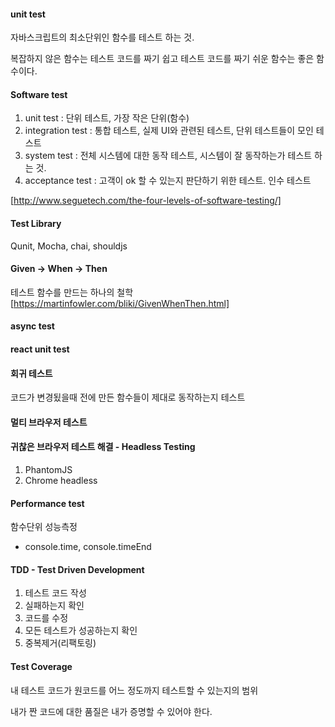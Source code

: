 #### unit test
자바스크립트의 최소단위인 함수를 테스트 하는 것.

복잡하지 않은 함수는 테스트 코드를 짜기 쉽고 테스트 코드를 짜기 쉬운 함수는 좋은 함수이다.

#### Software test
1. unit test : 단위 테스트, 가장 작은 단위(함수)
2. integration test : 통합 테스트, 실제 UI와 관련된 테스트, 단위 테스트들이 모인 테스트
3. system test : 전체 시스템에 대한 동작 테스트, 시스템이 잘 동작하는가 테스트 하는 것.
4. acceptance test : 고객이 ok 할 수 있는지 판단하기 위한 테스트. 인수 테스트

[http://www.seguetech.com/the-four-levels-of-software-testing/]

#### Test Library
Qunit, Mocha, chai, shouldjs

#### Given -> When -> Then
테스트 함수를 만드는 하나의 철학
[https://martinfowler.com/bliki/GivenWhenThen.html]

#### async test

#### react unit test

#### 회귀 테스트
코드가 변경됬을때 전에 만든 함수들이 제대로 동작하는지 테스트

#### 멀티 브라우저 테스트

#### 귀찮은 브라우저 테스트 해결 - Headless Testing
1. PhantomJS
1. Chrome headless

#### Performance test
함수단위 성능측정
- console.time, console.timeEnd

#### TDD - Test Driven Development
1. 테스트 코드 작성
2. 실패하는지 확인
3. 코드를 수정
4. 모든 테스트가 성공하는지 확인
5. 중복제거(리팩토링)

#### Test Coverage
내 테스트 코드가 원코드를 어느 정도까지 테스트할 수 있는지의 범위

내가 짠 코드에 대한 품질은 내가 증명할 수 있어야 한다.
